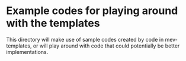 # Example codes for playing around with the templates

This directory will make use of sample codes created by code in mev-templates, or will play around with code that could potentially be better implementations.